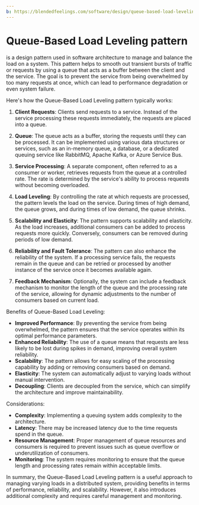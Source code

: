 ```yaml
---
b: https://blendedfeelings.com/software/design/queue-based-load-leveling-pattern.md
---
```


# Queue-Based Load Leveling pattern 
is a design pattern used in software architecture to manage and balance the load on a system. This pattern helps to smooth out transient bursts of traffic or requests by using a queue that acts as a buffer between the client and the service. The goal is to prevent the service from being overwhelmed by too many requests at once, which can lead to performance degradation or even system failure.

Here's how the Queue-Based Load Leveling pattern typically works:

1. **Client Requests**: Clients send requests to a service. Instead of the service processing these requests immediately, the requests are placed into a queue.

2. **Queue**: The queue acts as a buffer, storing the requests until they can be processed. It can be implemented using various data structures or services, such as an in-memory queue, a database, or a dedicated queuing service like RabbitMQ, Apache Kafka, or Azure Service Bus.

3. **Service Processing**: A separate component, often referred to as a consumer or worker, retrieves requests from the queue at a controlled rate. The rate is determined by the service's ability to process requests without becoming overloaded.

4. **Load Leveling**: By controlling the rate at which requests are processed, the pattern levels the load on the service. During times of high demand, the queue grows, and during times of low demand, the queue shrinks.

5. **Scalability and Elasticity**: The pattern supports scalability and elasticity. As the load increases, additional consumers can be added to process requests more quickly. Conversely, consumers can be removed during periods of low demand.

6. **Reliability and Fault Tolerance**: The pattern can also enhance the reliability of the system. If a processing service fails, the requests remain in the queue and can be retried or processed by another instance of the service once it becomes available again.

7. **Feedback Mechanism**: Optionally, the system can include a feedback mechanism to monitor the length of the queue and the processing rate of the service, allowing for dynamic adjustments to the number of consumers based on current load.

Benefits of Queue-Based Load Leveling:

- **Improved Performance**: By preventing the service from being overwhelmed, the pattern ensures that the service operates within its optimal performance parameters.
- **Enhanced Reliability**: The use of a queue means that requests are less likely to be lost during spikes in demand, improving overall system reliability.
- **Scalability**: The pattern allows for easy scaling of the processing capability by adding or removing consumers based on demand.
- **Elasticity**: The system can automatically adjust to varying loads without manual intervention.
- **Decoupling**: Clients are decoupled from the service, which can simplify the architecture and improve maintainability.

Considerations:

- **Complexity**: Implementing a queuing system adds complexity to the architecture.
- **Latency**: There may be increased latency due to the time requests spend in the queue.
- **Resource Management**: Proper management of queue resources and consumers is required to prevent issues such as queue overflow or underutilization of consumers.
- **Monitoring**: The system requires monitoring to ensure that the queue length and processing rates remain within acceptable limits.

In summary, the Queue-Based Load Leveling pattern is a useful approach to managing varying loads in a distributed system, providing benefits in terms of performance, reliability, and scalability. However, it also introduces additional complexity and requires careful management and monitoring.